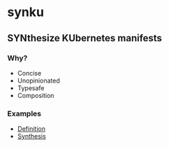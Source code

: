# synku

## SYNthesize KUbernetes manifests

### Why?

- Concise
- Unopinionated
- Typesafe
- Composition

### Examples

- [Definition](examples/features.ts)
- [Synthesis](examples/features.yaml)

